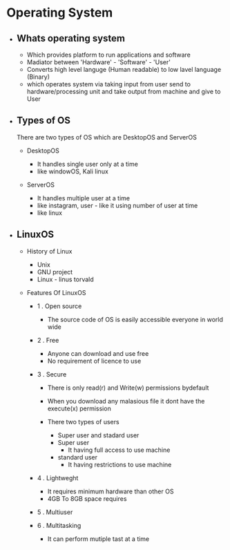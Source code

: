 # Operating System

- Whats operating system
    - 
    - Which provides platform to run applications and software 
    - Madiator between 'Hardware' - 'Software' - 'User'
    - Converts high level languge (Human readable) to low lavel language (Binary)
    - which operates system via taking input from user send to hardware/processing unit and take output from machine and give to User

- Types of OS
    -
    There are two types of OS which are DesktopOS and ServerOS

    - DesktopOS
        - It handles single user only at a time
        - like windowOS, Kali linux


    - ServerOS
        - It handles multiple user at a time
        - like instagram, user - like it using number of user at time 
        - like linux

- LinuxOS
    - 
    - History of Linux
        - Unix
        - GNU project
        - Linux - linus torvald
    
    - Features Of  LinuxOS
        - 1 . Open source
            - The source code of OS is easily accessible everyone in world wide
        - 2 . Free
            - Anyone can download and use free 
            - No requirement of licence to use 
        - 3 . Secure
            - There is only read(r) and Write(w) permissions bydefault
            - When you download any malasious file it dont have the execute(x) permission

            - There two types of users
                - Super user and stadard user
                - Super user
                    - It having full access to use machine
                - standard user
                    - It having restrictions to use machine 
        - 4 . Lightweght
            - It requires minimum hardware than other OS
            - 4GB To 8GB space requires 

        - 5 . Multiuser
        - 6 . Multitasking
            - It can perform mutiple tast at a time 
